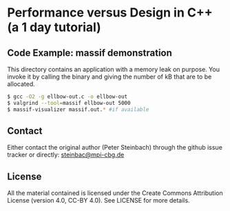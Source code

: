 # Performance versus Design in C++ (a 1 day tutorial)

## Code Example: massif demonstration 

This directory contains an application with a memory leak on purpose. You invoke it by calling the binary and giving the number of kB that are to be allocated.  
```bash
$ gcc -O2 -g ellbow-out.c -o ellbow-out
$ valgrind --tool=massif ellbow-out 5000
$ massif-visualizer massif.out.* #if available
```

## Contact

Either contact the original author (Peter Steinbach) through the github issue tracker or directly: steinbac@mpi-cbg.de

## License

All the material contained is licensed under the Create Commons Attribution License (version 4.0, CC-BY 4.0). See LICENSE for more details.


